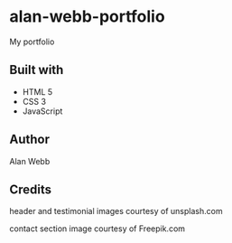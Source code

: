 # alan-webb-portfolio

My portfolio

## Built with

- HTML 5
- CSS 3
- JavaScript

## Author

Alan Webb

## Credits

header and testimonial images courtesy of unsplash.com

contact section image courtesy of Freepik.com
